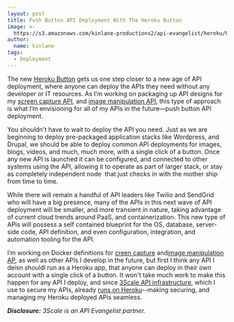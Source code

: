 ```yaml
---
layout: post
title: Push Button API Deployment With The Heroku Button
image: >-
  https://s3.amazonaws.com/kinlane-productions2/api-evangelist/heroku/heroku-logo.png
author:
  name: kinlane
tags:
  - Deployment
---
```

The new [Heroku Button](https://devcenter.heroku.com/articles/heroku-button) gets us one step closer to a new age of API deployment, where anyone can deploy the APIs they need without any developer or IT resources. As I’m working on packaging up API designs for my [screen capture API](http://screen-capture.apievangelist.com/), and [image manipulation API](http://image.manipulation.apievangelist.com/), this type of approach is what I’m envisioning for all of my APIs in the future—push button API deployment.

You shouldn't have to wait to deploy the API you need. Just as we are beginning to deploy pre-packaged application stacks like Wordpress, and Drupal, we should be able to deploy common API deployments for images, blogs, videos, and much, much more, with a single click of a button. Once any new API is launched it can be configured, and connected to other systems using the API, allowing it to operate as part of larger stack, or stay as completely independent node  that just checks in with the mother ship from time to time.

While there will remain a handful of API leaders like Twilio and SendGrid who will have a big presence, many of the APIs in this next wave of API deployment will be smaller, and more transient in nature, taking advantage of current cloud trends around PaaS, and containerization. This new type of APis will possess a self contained blueprint for the OS, database, server-side code, API definition, and even configuration, integration, and automation tooling for the API.

I’m working on Docker definitions for [creen capture](http://screen-capture.apievangelist.com/) and[image manipulation AP](http://image.manipulation.apievangelist.com/), as well as other APIs I develop in the future, but first I think any API I deisn shouldl run as a Heroku app, that anyone can deploy in their own account with a single click of a button. It won't take much work to make this happen for any API I deploy, and since [3Scale API infrastructure](http://bit.ly/13esk6Q "3Scale API Infrastructure"), which I use to secure my APIs, already [runs on Heroku](http://apievangelist.com/2014/06/05/deploying-apis-using-heroku-and-3scale-addon/)\--making securing, and managing my Heroku deployed APis seamless.

_**Disclosure:** 3Scale is an API Evangelist partner._